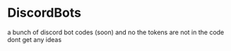 # DiscordBots

a bunch of discord bot codes (soon)
and no the tokens are not in the code dont get any ideas
